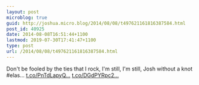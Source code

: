 ```yaml
---
layout: post
microblog: true
guid: http://joshua.micro.blog/2014/08/08/t497621161816387584.html
post_id: 40925
date: 2014-08-08T16:51:44+1100
lastmod: 2019-07-30T17:41:47+1100
type: post
url: /2014/08/08/t497621161816387584.html
---
```

Don't be fooled by the ties that I rock, I'm still, I'm still, Josh without a knot #elas... [t.co/PnTdLapyQ...](http://t.co/PnTdLapyQO) [t.co/DGdPYRpc2...](http://t.co/DGdPYRpc2J)
